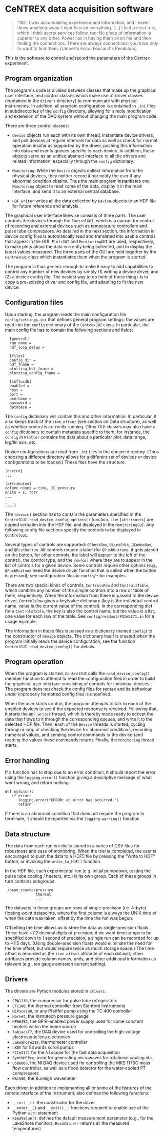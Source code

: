 # CeNTREX data acquisition software

   > "Still, I was accumulating experience and information, and I never threw
   > anything away. I kept files on everything. [...] I had a strict rule, which
   > I think secret services follow, too: No piece of information is superior to
   > any other. Power lies in having them all on file and then finding the
   > connections.  There are always connections; you have only to want to find
   > them.  [Umberto Ecco: Foucault's Pendulum] 

This is the software to control and record the parameters of the Centrex experiment.

## Program organization

The program's code is divided between classes that make up the graphical user
interface, and control classes which make use of driver classes (contained in
the `drivers` directory) to communicate with physical instruments. In addition,
all program configuration is contained in `.ini` files in subdirectories of the
`config` directory, allowing for simple modification and extension of the DAQ
system without changing the main program code.

There are three control classes:

- `Device` objects run each with its own thread, instantiate device drivers, and
  poll devices at regular intervals for data as well as check for normal
  operation insofar as supported by the driver, pushing this information into
  data and events queues specific to each device. In addition, these objects
  serve as an unified abstract interface to all the drivers and related
  information, especially through the `config` dictionary.

- `Monitoring`: While the `Device` objects collect information from the physical
  devices, they neither record it nor notify the user if any abnormal condition
  obtains. Thus the main program instantiates one `Monitoring` object to read
  some of the data, display it in the main interface, and send it to an external
  central database.

- `HDF_writer` writes all the data collected by `Device` objects to an HDF file
  for future reference and analysis.

The graphical user interface likewise consists of three parts. The user controls
the devices through the `ControlGUI`, which is a canvas for control of recording
and external devices such as temperature controllers and pulse tube compressors.
As detailed in the next section, the information in device config files is
automatically read and translated into usable controls that appear in the GUI.
`PlotsGUI` and `MonitoringGUI` are used, respectively, to make plots about the
data currently being collected, and to display the latest values measured. The
three parts of the GUI are held together by the `CentrexGUI` class which
instantiates them when the program is started.

The program is thus generic enough to make it easy to add capabilities to
control any number of new devices by simply (1) writing a device driver, and (2)
a device config file. The easiest way to do both of these things is to copy a
pre-existing driver and config file, and adapting to fit the new device.

## Configuration files

Upon starting, the program reads the main configuration file
`config/settings.ini` that defines general program settings; the values are read
into the `config` dictionary of the `CentrexGUI` class. In particular, the main
config file has to contain the following sections and fields:

      [general]
      run_name = 
      hdf_loop_delay = 

      [files]
      config_dir = 
      hdf_fname = 
      plotting_hdf_fname = 
      plotting_config_fname = 

      [influxdb]
      enabled = 
      host = 
      port = 
      username = 
      password = 
      database = 

The `config` dictionary will contain this and other information. In particular,
it also keeps track of the `time_offset` (see section on Data structure), as
well as whether control is currently running. Other GUI classes may also have a
`config` dictionary to contain metadata specific to them; for instance, the
`config` in `Plotter` contains the data about a particular plot: data range,
log/lin axis, etc.

Device configurations are read from `.ini` files in the chosen directory. (Thus
choosing a different directory allows for a different set of devices or device
configurations to be loaded.) These files have the structure:

    [device]
    ...
    
    [attributes]
    column_names = time, IG pressure
    units = s, torr
    ...

    [...]

The `[device]` section has to contain the parameters specified in the
`ControlGUI.read_device_config_options()` function. The `[attributes]` are
copied verbatim into the HDF file, and displayed in the `MonitoringGUI`. Any
following config file sections specify the controls to be displayed in
`ControlGUI`.

Several types of controls are supported: `QCheckBox`, `QLineEdit`, `QComboBox`,
and `QPushButton`. All controls require a label (for `QPushButton`s, it gets
placed on the button, for other controls, the label will appear to the left of
the control), the control type, and the `row`/`col` where they are to appear in
the list of controls for a given device. Some controls require other options
(e.g., `QPushButton`s need the device driver function that is called when the
button is pressed); see configuration files in `config/*` for examples.

There are two special kinds of controls, `ControlsRow` and `ControlsTable`,
which combine any number of the simple controls into a row or table of them,
respectively. When the information from these is passed to the device driver,
`ControlsRow` gives a key/value dictionary (key is the individual control name,
value is the current value of the control). In the corresponding dict for a
`ControlsTable`, the key is also the control name, but the value is a list, one
value for each row of the table. See `config/readout/PXIe5171.in` for a usage
example.

The information in these files is passed as a dictionary (named `config`) to the
constructor of `Device` objects. The dictionary itself is created when the
program initially reads the device configuration; see the function
`ControlGUI.read_device_config()` for details.

## Program operation

When the program is started, `ControlGUI` calls the `read_device_config()`
member function to attempt to read the configuration files in order to build the
graphical user interface consisting of controls for individual devices. The
program does not check the config files for syntax and its behaviour under
improperly formatted config files is undefined.

When the user starts control, the program attempts to talk to each of the
enabled devices to see if the expected response is received. Following that, it
starts the `HDF_writer` thread, which is thereby made ready to accept the data
that flows to it through the corresponding queues, and write it to the selected
HDF file. Then, each of the `Device` threads is started, cycling through a loop
of checking the device for abnormal conditions, recording numerical values, and
sending control commands to the device (and reading the values these commands
return). Finally, the `Monitoring` thread starts.

## Error handling

If a function has to stop due to an error condition, it should report the error
using the `logging.error()` function giving a descriptive message of what went
wrong, and return nothing:

    def myfunc():
       if error:
          logging.error("ERROR: an error has occurred.")
          return

If there is an abnormal condition that does not require the program to
terminate, it should be reported via the `logging.warning()` function.

## Data structure

The data from each run is initially stored in a series of CSV files for
robustness and ease of monitoring. When the trial is completed, the user is
encouraged to push the data to a HDF5 file by pressing the "Write to HDF"
button, or invoking the `write_to_HDF()` function.

In the HDF file, each experimental run (e.g. initial pumpdown, testing the pulse
tube cooling / heaters, etc.) is its own group. Each of these groups in turn
contains subgroups:

     /beam_source/pressure
                  thermal
                  ...

The datasets in these groups are rows of single-precision (i.e. 4-byte)
floating-point datapoints, where the first column is always the UNIX time of
when the data was taken, offset by the time the run was begun.

Offsetting the time allows us to store the data as single-precision floats. These
have ~7.2 decimal digits of precision; if we want timestamps to be specified
down to 1 second of precision, a single run can be recorded for up to ~115 days.
(Using double-precision floats would eliminate the need for the time offset, but
would require twice as much storage space.) The time offset is recorded as the
`time_offset` attribute of each dataset; other attributes provide column names,
units, and other additional information as relevant (e.g., ion gauge emission
current setting).

## Drivers

The drivers are Python modules stored in `drivers`.

- `CPA1110`, the compressor for pulse tube refrigerators
- `CTC100`, the thermal controller from Stanford instruments
- `HiPace700`, or any Pfeiffer pump using the TC 400 controller
- `Hornet`, the Instrutech pressure gauge
- `HP6645A`, the GPIB-enabled power supply used for some constant heaters within
  the beam source
- `labjackT7`, the DAQ device used for controlling the high-voltage
  electrostatic lens electronics
- `LakeShore218`, thermometer controller
- `nXDS` for Edwards scroll pumps
- `PCIe5171` for the NI scope for the fast data acquisition
- `SynthHDPro`, used for generating microwaves for rotational cooling etc.
- `USB6008`, the NI DAQ device used for controlling the MKS 1179C mass flow
  controller, as well as a flood detector for the water-cooled PT compressors
- `WA1500`, the Burleigh wavemeter

Each driver, in addition to implementing all or some of the features of the
remote interface of the instrument, also defines the following functions:

- `__init__()`: the constructor for the driver
- `__enter__()` and `__exit()__`: functions required to enable use of the Python
  `with` statement
- `ReadValue()`: defines the default measurement parameter (e.g., for the
  LakeShore monitors, `ReadValue()` returns all the measured temperatures)
